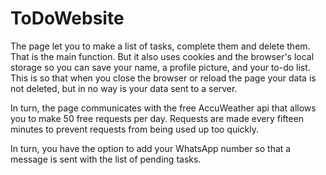 ﻿# ToDoWebsite
 
The page let you to make a list of tasks, complete them and delete them. That is the main function. But it also uses cookies and the browser's local storage so you can save your name, a profile picture, and your to-do list. This is so that when you close the browser or reload the page your data is not deleted, but in no way is your data sent to a server.

In turn, the page communicates with the free AccuWeather api that allows you to make 50 free requests per day. Requests are made every fifteen minutes to prevent requests from being used up too quickly.

In turn, you have the option to add your WhatsApp number so that a message is sent with the list of pending tasks.
